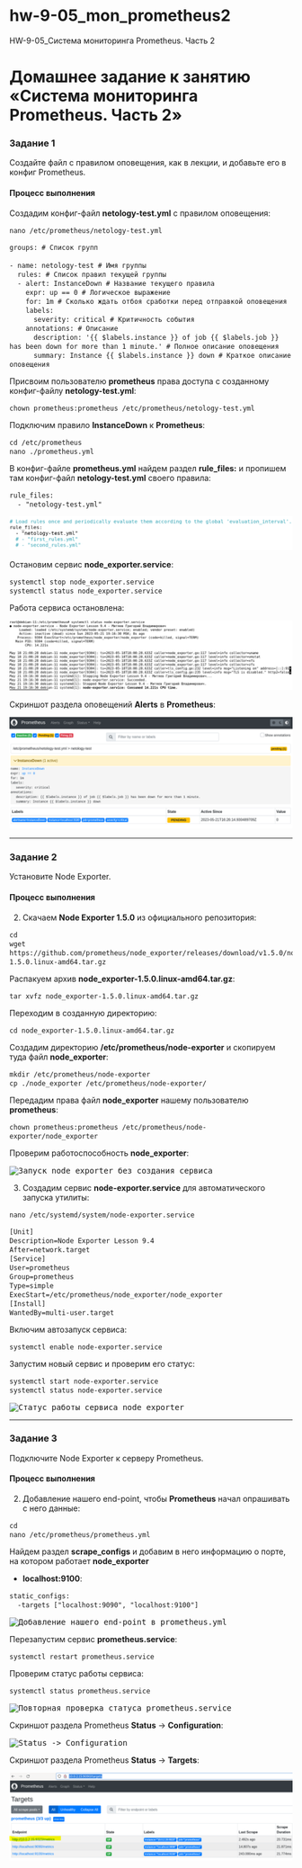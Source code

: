 # hw-9-05_mon_prometheus2
HW-9-05_Система мониторинга Prometheus. Часть 2

# Домашнее задание к занятию «Система мониторинга Prometheus. Часть 2»

### Задание 1

Создайте файл с правилом оповещения, как в лекции, и добавьте его в конфиг Prometheus.

#### Процесс выполнения

Создадим конфиг-файл **netology-test.yml** с правилом оповещения:
```
nano /etc/prometheus/netology-test.yml
```
```
groups: # Список групп

- name: netology-test # Имя группы
  rules: # Список правил текущей группы
  - alert: InstanceDown # Название текущего правила
    expr: up == 0 # Логическое выражение
    for: 1m # Сколько ждать отбоя сработки перед отправкой оповещения
    labels:
      severity: critical # Критичность события
    annotations: # Описание
      description: '{{ $labels.instance }} of job {{ $labels.job }} has been down for more than 1 minute.' # Полное описание оповещения
      summary: Instance {{ $labels.instance }} down # Краткое описание оповещения
```
Присвоим пользователю **prometheus** права доступа с созданному конфиг-файлу **netology-test.yml**:
```
chown prometheus:prometheus /etc/prometheus/netology-test.yml
```
Подключим правило **InstanceDown** к **Prometheus**:
```
cd /etc/prometheus
nano ./prometheus.yml
```
В конфиг-файле **prometheus.yml** найдем раздел **rule_files:** и пропишем там конфиг-файл **netology-test.yml**
своего правила:
```
rule_files:
  - "netology-test.yml"
```
<kbd>![Раздел rule_files в prometheus.yml](img/prometheus_config_rule_files.png)</kbd>

Остановим сервис **node_exporter.service**:
```
systemctl stop node_exporter.service
systemctl status node_exporter.service
```
Работа сервиса остановлена:

<kbd>![Сервис node_exporter остановлен](img/node_exporter_status_stopped.png)</kbd>

Скриншот раздела оповещений **Alerts** в **Prometheus**:

<kbd>![Prometheus Alerts Pending Status](img/prometheus_alerts_pending.png)</kbd>


---

### Задание 2

Установите Node Exporter.

#### Процесс выполнения

2. Скачаем **Node Exporter 1.5.0** из официального репозитория:

```
cd
wget https://github.com/prometheus/node_exporter/releases/download/v1.5.0/node_exporter-1.5.0.linux-amd64.tar.gz
```
Распакуем архив **node_exporter-1.5.0.linux-amd64.tar.gz**:
```
tar xvfz node_exporter-1.5.0.linux-amd64.tar.gz
```
Переходим в созданную директорию:
```
cd node_exporter-1.5.0.linux-amd64.tar.gz
```
Создадим директорию **/etc/prometheus/node-exporter** и скопируем туда файл **node_exporter**:
```
mkdir /etc/prometheus/node-exporter
cp ./node_exporter /etc/prometheus/node-exporter/
```
Передадим права файл **node_exporter** нашему пользователю **prometheus**:
```
chown prometheus:prometheus /etc/prometheus/node-exporter/node_exporter
```
Проверим работоспособность **node_exporter**:

<kbd>![Запуск node_exporter без создания сервиса](img/node_exporter_manual_start.png)</kbd>

3. Создадим сервис **node-exporter.service** для автоматического запуска утилиты:
```
nano /etc/systemd/system/node-exporter.service
```
```
[Unit]
Description=Node Exporter Lesson 9.4
After=network.target
[Service]
User=prometheus
Group=prometheus
Type=simple
ExecStart=/etc/prometheus/node_exporter/node_exporter
[Install]
WantedBy=multi-user.target
```
Включим автозапуск сервиса:
```
systemctl enable node-exporter.service
```
Запустим новый сервис и проверим его статус:
```
systemctl start node-exporter.service
systemctl status node-exporter.service
```
<kbd>![Статус работы сервиса node_exporter](img/node_exporter_service_status.png)</kbd>

---

### Задание 3

Подключите Node Exporter к серверу Prometheus.

#### Процесс выполнения
2. Добавление нашего end-point, чтобы **Prometheus** начал опрашивать с него данные:
```
cd
nano /etc/prometheus/prometheus.yml
```
Найдем раздел **scrape_configs** и добавим в него информацию о порте, на котором работает **node_exporter**
- **localhost:9100**:

```
static_configs:
  -targets ["localhost:9090", "localhost:9100"]
```
<kbd>![Добавление нашего end-point в prometheus.yml](img/scrape_configs_updated.png)</kbd>

Перезапустим сервис **prometheus.service**:
```
systemctl restart prometheus.service
```
Проверим статус работы сервиса:
```
systemctl status prometheus.service
```
<kbd>![Повторная проверка статуса prometheus.service](img/prometheus_service_status_1.png)</kbd>

Скриншот раздела Prometheus **Status** -> **Configuration**:

<kbd>![Status -> Configuration](img/prometheus_status_configuration.png)</kbd>

Скриншот раздела Prometheus **Status** -> **Targets**:

<kbd>![Status -> Targets](img/prometheus_status_targets.png)</kbd>
